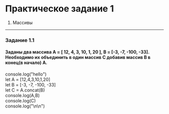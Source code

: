 Практическое задание 1
=====================
1. Массивы
-----------------------------------
### Задание 1.1  
#### Заданы два массива A = [ 12, 4, 3, 10, 1, 20 ], B = [-3, -7, -100, -33]. Необходимо их объединить в один массив C добавив массив B в конец(в начало) A.
####
console.log("hello")  
let A = [12,4,3,10,1,20]  
let B = [-3, -7, -100, -33]  
let C = A.concat(B)  
console.log(A,B)  
console.log(C)  
console.log("\n\n")  
